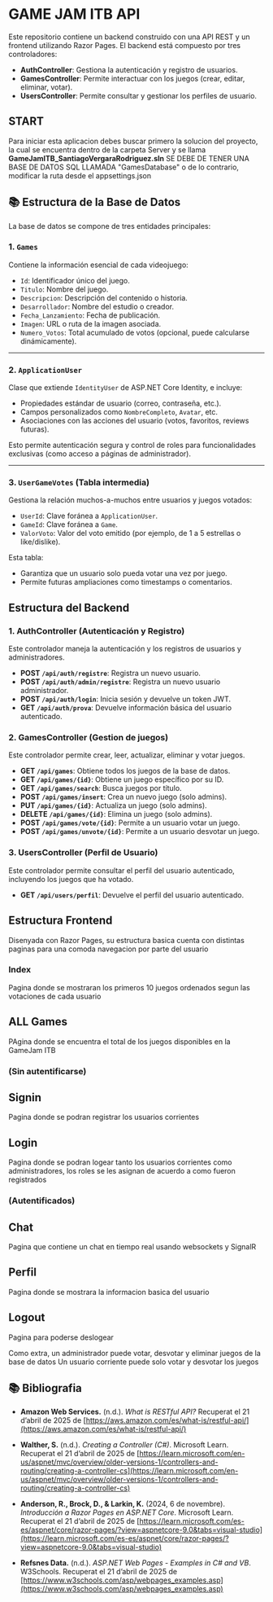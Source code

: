 # GAME JAM ITB API

Este repositorio contiene un backend construido con una API REST y un frontend utilizando Razor Pages. El backend está compuesto por tres controladores:

- **AuthController**: Gestiona la autenticación y registro de usuarios.
- **GamesController**: Permite interactuar con los juegos (crear, editar, eliminar, votar).
- **UsersController**: Permite consultar y gestionar los perfiles de usuario.

## START

Para iniciar esta aplicacion debes buscar primero la solucion del proyecto, la cual se encuentra dentro de la carpeta Server y se llama **GameJamITB_SantiagoVergaraRodriguez.sln**
SE DEBE DE TENER UNA BASE DE DATOS SQL LLAMADA "GamesDatabase" o de lo contrario, modificar la ruta desde el appsettings.json

## 📚 Estructura de la Base de Datos

La base de datos se compone de tres entidades principales:

### 1. `Games`

Contiene la información esencial de cada videojuego:

- `Id`: Identificador único del juego.
- `Titulo`: Nombre del juego.
- `Descripcion`: Descripción del contenido o historia.
- `Desarrollador`: Nombre del estudio o creador.
- `Fecha_Lanzamiento`: Fecha de publicación.
- `Imagen`: URL o ruta de la imagen asociada.
- `Numero_Votos`: Total acumulado de votos (opcional, puede calcularse dinámicamente).

---

### 2. `ApplicationUser`

Clase que extiende `IdentityUser` de ASP.NET Core Identity, e incluye:

- Propiedades estándar de usuario (correo, contraseña, etc.).
- Campos personalizados como `NombreCompleto`, `Avatar`, etc.
- Asociaciones con las acciones del usuario (votos, favoritos, reviews futuras).

Esto permite autenticación segura y control de roles para funcionalidades exclusivas (como acceso a páginas de administrador).

---

### 3. `UserGameVotes` (Tabla intermedia)

Gestiona la relación muchos-a-muchos entre usuarios y juegos votados:

- `UserId`: Clave foránea a `ApplicationUser`.
- `GameId`: Clave foránea a `Game`.
- `ValorVoto`: Valor del voto emitido (por ejemplo, de 1 a 5 estrellas o like/dislike).

Esta tabla:

- Garantiza que un usuario solo pueda votar una vez por juego.
- Permite futuras ampliaciones como timestamps o comentarios.

## Estructura del Backend

### 1. **AuthController** (Autenticación y Registro)

Este controlador maneja la autenticación y los registros de usuarios y administradores.

- **POST `/api/auth/registre`**: Registra un nuevo usuario.
- **POST `/api/auth/admin/registre`**: Registra un nuevo usuario administrador.
- **POST `/api/auth/login`**: Inicia sesión y devuelve un token JWT.
- **GET `/api/auth/prova`**: Devuelve información básica del usuario autenticado.

### 2. **GamesController** (Gestion de juegos)
Este controlador permite crear, leer, actualizar, eliminar y votar juegos.

- **GET `/api/games`**: Obtiene todos los juegos de la base de datos.
- **GET `/api/games/{id}`**: Obtiene un juego específico por su ID.
- **GET `/api/games/search`**: Busca juegos por título.
- **POST `/api/games/insert`**: Crea un nuevo juego (solo admins).
- **PUT `/api/games/{id}`**: Actualiza un juego (solo admins).
- **DELETE `/api/games/{id}`**: Elimina un juego (solo admins).
- **POST `/api/games/vote/{id}`**: Permite a un usuario votar un juego.
- **POST `/api/games/unvote/{id}`**: Permite a un usuario desvotar un juego.

### 3. **UsersController** (Perfil de Usuario)
Este controlador permite consultar el perfil del usuario autenticado, incluyendo los juegos que ha votado.

- **GET `/api/users/perfil`**: Devuelve el perfil del usuario autenticado.

## Estructura Frontend

Disenyada con Razor Pages, su estructura basica cuenta con distintas paginas para una comoda navegacion por parte del usuario

### Index
Pagina donde se mostraran los primeros 10 juegos ordenados segun las votaciones de cada usuario

## ALL Games
PAgina donde se encuentra el total de los juegos disponibles en la GameJam ITB

### **(Sin autentificarse)**
## Signin
Pagina donde se podran registrar los usuarios corrientes
## Login
Pagina donde se podran logear tanto los usuarios corrientes como administradores, los roles se les asignan de acuerdo a como fueron registrados

### **(Autentificados)**
## Chat
Pagina que contiene un chat en tiempo real usando websockets y SignalR
## Perfil
Pagina donde se mostrara la informacion basica del usuario
## Logout
Pagina para poderse deslogear

Como extra, un administrador puede votar, desvotar y eliminar juegos de la base de datos
Un usuario corriente puede solo votar y desvotar los juegos

## 📚 Bibliografia

- **Amazon Web Services.** (n.d.). *What is RESTful API?* Recuperat el 21 d’abril de 2025 de [https://aws.amazon.com/es/what-is/restful-api/](https://aws.amazon.com/es/what-is/restful-api/)

- **Walther, S.** (n.d.). *Creating a Controller (C#)*. Microsoft Learn. Recuperat el 21 d’abril de 2025 de [https://learn.microsoft.com/en-us/aspnet/mvc/overview/older-versions-1/controllers-and-routing/creating-a-controller-cs](https://learn.microsoft.com/en-us/aspnet/mvc/overview/older-versions-1/controllers-and-routing/creating-a-controller-cs)

- **Anderson, R., Brock, D., & Larkin, K.** (2024, 6 de novembre). *Introducción a Razor Pages en ASP.NET Core*. Microsoft Learn. Recuperat el 21 d’abril de 2025 de [https://learn.microsoft.com/es-es/aspnet/core/razor-pages/?view=aspnetcore-9.0&tabs=visual-studio](https://learn.microsoft.com/es-es/aspnet/core/razor-pages/?view=aspnetcore-9.0&tabs=visual-studio)

- **Refsnes Data.** (n.d.). *ASP.NET Web Pages - Examples in C# and VB*. W3Schools. Recuperat el 21 d’abril de 2025 de [https://www.w3schools.com/asp/webpages_examples.asp](https://www.w3schools.com/asp/webpages_examples.asp)

